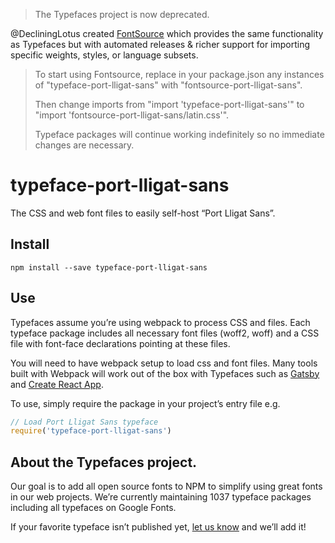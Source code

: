 >The Typefaces project is now deprecated.

@DecliningLotus created
[FontSource](https://github.com/fontsource/fontsource) which provides the
same functionality as Typefaces but with automated releases & richer
support for importing specific weights, styles, or language subsets.
>
>To start using Fontsource, replace in your package.json any instances of
"typeface-port-lligat-sans" with "fontsource-port-lligat-sans".
>
> Then change imports from "import 'typeface-port-lligat-sans'" to "import 'fontsource-port-lligat-sans/latin.css'".
>
>Typeface packages will continue working indefinitely so no immediate
>changes are necessary.

# typeface-port-lligat-sans

The CSS and web font files to easily self-host “Port Lligat Sans”.

## Install

`npm install --save typeface-port-lligat-sans`

## Use

Typefaces assume you’re using webpack to process CSS and files. Each typeface
package includes all necessary font files (woff2, woff) and a CSS file with
font-face declarations pointing at these files.

You will need to have webpack setup to load css and font files. Many tools built
with Webpack will work out of the box with Typefaces such as [Gatsby](https://github.com/gatsbyjs/gatsby)
and [Create React App](https://github.com/facebookincubator/create-react-app).

To use, simply require the package in your project’s entry file e.g.

```javascript
// Load Port Lligat Sans typeface
require('typeface-port-lligat-sans')
```

## About the Typefaces project.

Our goal is to add all open source fonts to NPM to simplify using great fonts in
our web projects. We’re currently maintaining 1037 typeface packages
including all typefaces on Google Fonts.

If your favorite typeface isn’t published yet, [let us know](https://github.com/KyleAMathews/typefaces)
and we’ll add it!
